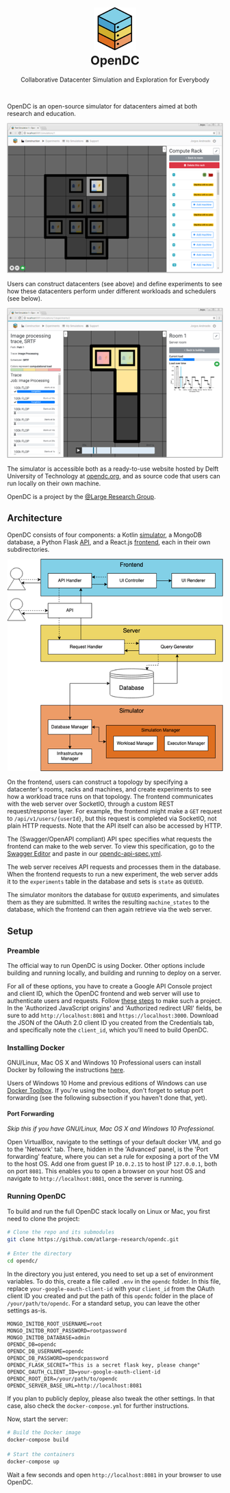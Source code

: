 <h1 align="center">
    <img src="misc/artwork/logo.png" width="100" alt="OpenDC">
    <br>
    OpenDC
</h1>
<p align="center">
    Collaborative Datacenter Simulation and Exploration for Everybody
</p>

<br>

OpenDC is an open-source simulator for datacenters aimed at both research and education.

![opendc-frontend-construction](misc/artwork/opendc-frontend-construction.png)

Users can construct datacenters (see above) and define experiments to see how these datacenters perform under different workloads and schedulers (see below). 

![opendc-frontend-simulation](misc/artwork/opendc-frontend-simulation.png)

The simulator is accessible both as a ready-to-use website hosted by Delft University of Technology at [opendc.org](https://opendc.org), and as source code that users can run locally on their own machine.

OpenDC is a project by the [@Large Research Group](http://atlarge-research.com).

## Architecture

OpenDC consists of four components: a Kotlin [simulator](/simulator), a MongoDB database, a Python Flask [API](/api), and a React.js [frontend](/frontend), each in their own subdirectories.

<p align="center">
    <img src="misc/artwork/opendc-component-diagram.png" alt="OpenDC Component Diagram">
</p>

On the frontend, users can construct a topology by specifying a datacenter's rooms, racks and machines, and create experiments to see how a workload trace runs on that topology. The frontend communicates with the web server over SocketIO, through a custom REST request/response layer. For example, the frontend might make a `GET` request to `/api/v1/users/{userId}`, but this request is completed via SocketIO, not plain HTTP requests. Note that the API itself can also be accessed by HTTP.

The (Swagger/OpenAPI compliant) API spec specifies what requests the frontend can make to the web server. To view this specification, go to the [Swagger Editor](https://editor.swagger.io/) and paste in our [opendc-api-spec.yml](opendc-api-spec.yml).

The web server receives API requests and processes them in the database. When the frontend requests to run a new experiment, the web server adds it to the `experiments` table in the database and sets is `state` as `QUEUED`.

The simulator monitors the database for `QUEUED` experiments, and simulates them as they are submitted. It writes the resulting `machine_states` to the database, which the frontend can then again retrieve via the web server.

## Setup

### Preamble

The official way to run OpenDC is using Docker. Other options include building and running locally, and building and running to deploy on a server.

For all of these options, you have to create a Google API Console project and client ID, which the OpenDC frontend and web server will use to authenticate users and requests. Follow [these steps](https://developers.google.com/identity/sign-in/web/sign-in) to make such a project. In the 'Authorized JavaScript origins' and 'Authorized redirect URI' fields, be sure to add `http://localhost:8081` and `https://localhost:3000`. Download the JSON of the OAuth 2.0 client ID you created from the Credentials tab, and specifically note the `client_id`, which you'll need to build OpenDC.

### Installing Docker

GNU/Linux, Mac OS X and Windows 10 Professional users can install Docker by following the instructions [here](https://www.docker.com/products/docker). 

Users of Windows 10 Home and previous editions of Windows can use [Docker Toolbox](https://www.docker.com/products/docker-toolbox). If you're using the toolbox, don't forget to setup port forwarding (see the following subsection if you haven't done that, yet).

#### Port Forwarding

_Skip this if you have GNU/Linux, Mac OS X and Windows 10 Professional._

Open VirtualBox, navigate to the settings of your default docker VM, and go to the 'Network' tab. There, hidden in the 'Advanced' panel, is the 'Port forwarding' feature, where you can set a rule for exposing a port of the VM to the host OS. Add one from guest IP `10.0.2.15` to host IP `127.0.0.1`, both on port `8081`. This enables you to open a browser on your host OS and navigate to `http://localhost:8081`, once the server is running.

### Running OpenDC

To build and run the full OpenDC stack locally on Linux or Mac, you first need to clone the project:

```bash
# Clone the repo and its submodules
git clone https://github.com/atlarge-research/opendc.git

# Enter the directory
cd opendc/
```

In the directory you just entered, you need to set up a set of environment variables. To do this, create a file called `.env` in the `opendc` folder. In this file, replace `your-google-oauth-client-id` with your `client_id` from the OAuth client ID you created and put the path of this `opendc` folder in the place of `/your/path/to/opendc`. For a standard setup, you can leave the other settings as-is.

```.env
MONGO_INITDB_ROOT_USERNAME=root
MONGO_INITDB_ROOT_PASSWORD=rootpassword
MONGO_INITDB_DATABASE=admin
OPENDC_DB=opendc
OPENDC_DB_USERNAME=opendc
OPENDC_DB_PASSWORD=opendcpassword
OPENDC_FLASK_SECRET="This is a secret flask key, please change"
OPENDC_OAUTH_CLIENT_ID=your-google-oauth-client-id
OPENDC_ROOT_DIR=/your/path/to/opendc
OPENDC_SERVER_BASE_URL=http://localhost:8081
```

If you plan to publicly deploy, please also tweak the other settings. In that case, also check the `docker-compose.yml` for further instructions.

Now, start the server:

```bash
# Build the Docker image
docker-compose build

# Start the containers
docker-compose up
```

Wait a few seconds and open `http://localhost:8081` in your browser to use OpenDC.
